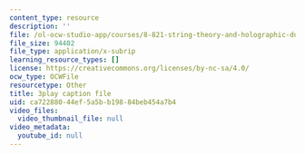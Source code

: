 ```yaml
---
content_type: resource
description: ''
file: /ol-ocw-studio-app/courses/8-821-string-theory-and-holographic-duality-fall-2014/ca72288044ef5a5bb19884beb454a7b4_LoIXB2GJHkg.vtt
file_size: 94402
file_type: application/x-subrip
learning_resource_types: []
license: https://creativecommons.org/licenses/by-nc-sa/4.0/
ocw_type: OCWFile
resourcetype: Other
title: 3play caption file
uid: ca722880-44ef-5a5b-b198-84beb454a7b4
video_files:
  video_thumbnail_file: null
video_metadata:
  youtube_id: null
---
```

